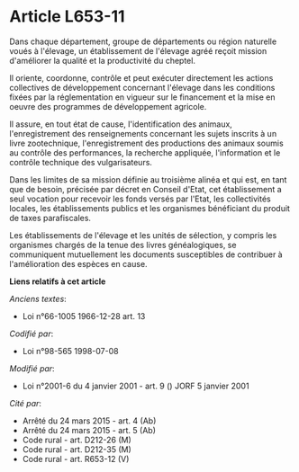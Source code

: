 # Article L653-11

Dans chaque département, groupe de départements ou région naturelle voués à l'élevage, un établissement de l'élevage agréé
reçoit mission d'améliorer la qualité et la productivité du cheptel.

Il oriente, coordonne, contrôle et peut exécuter directement les actions collectives de développement concernant l'élevage
dans les conditions fixées par la réglementation en vigueur sur le financement et la mise en oeuvre des programmes de
développement agricole.

Il assure, en tout état de cause, l'identification des animaux, l'enregistrement des renseignements concernant les sujets
inscrits à un livre zootechnique, l'enregistrement des productions des animaux soumis au contrôle des performances, la
recherche appliquée, l'information et le contrôle technique des vulgarisateurs.

Dans les limites de sa mission définie au troisième alinéa et qui est, en tant que de besoin, précisée par décret en Conseil
d'Etat, cet établissement a seul vocation pour recevoir les fonds versés par l'Etat, les collectivités locales, les
établissements publics et les organismes bénéficiant du produit de taxes parafiscales.

Les établissements de l'élevage et les unités de sélection, y compris les organismes chargés de la tenue des livres
généalogiques, se communiquent mutuellement les documents susceptibles de contribuer à l'amélioration des espèces en cause.

**Liens relatifs à cet article**

_Anciens textes_:

  - Loi n°66-1005 1966-12-28 art. 13

_Codifié par_:

  - Loi n°98-565 1998-07-08

_Modifié par_:

  - Loi n°2001-6 du 4 janvier 2001 - art. 9 () JORF 5 janvier 2001

_Cité par_:

  - Arrêté du 24 mars 2015 - art. 4 (Ab)
  - Arrêté du 24 mars 2015 - art. 5 (Ab)
  - Code rural - art. D212-26 (M)
  - Code rural - art. D212-35 (M)
  - Code rural - art. R653-12 (V)
